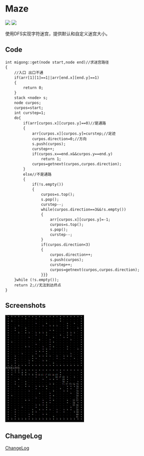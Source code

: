# Maze  

![](https://img.shields.io/github/release/sikuquanshu123/Maze.svg)  ![](https://img.shields.io/badge/language-C++-orange.svg)  

使用DFS实现字符迷宫，提供默认和自定义迷宫大小。
## Code  
```
int migong::get(node start,node end)//求迷宫路径
{
	//入口 出口不通
	if(arr[1][1]==1||arr[end.x][end.y]==1)
	{
		return 0;
	}
	stack <node> s;
	node curpos;
	curpos=start;
	int curstep=1;
	do{
		if(arr[curpos.x][curpos.y]==0)//是通路
		{
			arr[curpos.x][curpos.y]=curstep;//足迹
			curpos.direction=0;//方向
			s.push(curpos);
			curstep++;
			if(curpos.x==end.x&&curpos.y==end.y)
				return 1;
			curpos=getnext(curpos,curpos.direction);
		}
		else//不是通路
		{
			if(!s.empty())
			{
				curpos=s.top();
				s.pop();
				curstep--;
				while(curpos.direction==3&&!s.empty())
				{
					arr[curpos.x][curpos.y]=-1;
					curpos=s.top();
					s.pop();
					curstep--;
				}
				if(curpos.direction<3)
				{
					curpos.direction++;
					s.push(curpos);
					curstep++;
					curpos=getnext(curpos,curpos.direction);
				}}}
	}while (!s.empty());
	return 2;//无法到达终点
}  
```  
## Screenshots  
<img src="./Addon/screenshot.png" width = "50%" height = "50%" />

## ChangeLog  
[ChangeLog](https://github.com/sikuquanshu123/Maze/releases)
